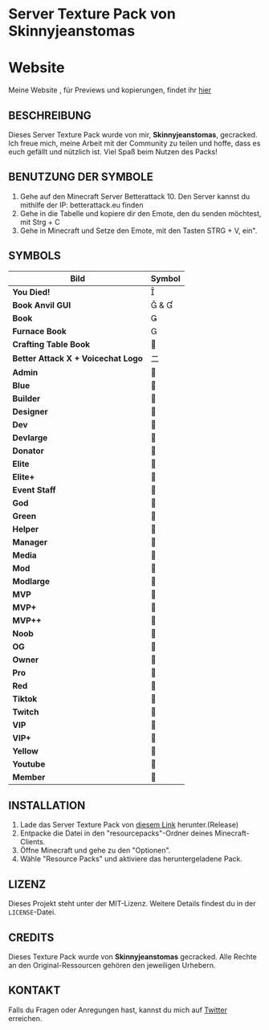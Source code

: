 # Server Texture Pack von Skinnyjeanstomas

# Website
Meine Website , für Previews und kopierungen, findet ihr [hier](https://betterattackx.web.app)

## BESCHREIBUNG
Dieses Server Texture Pack wurde von mir, **Skinnyjeanstomas**, gecracked. Ich freue mich, meine Arbeit mit der Community zu teilen und hoffe, dass es euch gefällt und nützlich ist. Viel Spaß beim Nutzen des Packs!

## BENUTZUNG DER SYMBOLE
1. Gehe auf den Minecraft Server Betterattack 10. Den Server kannst du mithilfe der IP: betterattack.eu finden
2. Gehe in die Tabelle und kopiere dir den Emote, den du senden möchtest, mit Strg + C
3. Gehe in Minecraft und Setze den Emote, mit den Tasten STRG + V, ein".

## SYMBOLS

| **Bild**                              | **Symbol**  |
|---------------------------------------|----------------|
| **You Died!**                         |              |
| **Book Anvil GUI**                    |  &          |
| **Book**                              |              |
| **Furnace Book**                      |              |
| **Crafting Table Book**               |              |
| **Better Attack X + Voicechat Logo**  | ㆓             |
| **Admin**                             |              |
| **Blue**                              |              |
| **Builder**                           |              |
| **Designer**                          |              |
| **Dev**                               |              |
| **Devlarge**                          |              |
| **Donator**                           |              |
| **Elite**                             |              |
| **Elite+**                            |              |
| **Event Staff**                       |              |
| **God**                               |              |
| **Green**                             |              |
| **Helper**                            |              |
| **Manager**                           |              |
| **Media**                             |              |
| **Mod**                               |              |
| **Modlarge**                          |              |
| **MVP**                               |              |
| **MVP+**                              |              |
| **MVP++**                             |              |
| **Noob**                              |              |
| **OG**                                |              |
| **Owner**                             |              |
| **Pro**                               |              |
| **Red**                               |              |
| **Tiktok**                            |              |
| **Twitch**                            |              |
| **VIP**                               |              |
| **VIP+**                              |              |
| **Yellow**                            |              |
| **Youtube**                           |              |
| **Member**                            |              |

## INSTALLATION
1. Lade das Server Texture Pack von [diesem Link](https://github.com/skinnyjeanstomas/betterattackTP/releases/tag/texture-pack/Server-Texture-Pack) herunter.(Release)
2. Entpacke die Datei in den "resourcepacks"-Ordner deines Minecraft-Clients.
3. Öffne Minecraft und gehe zu den "Optionen".
4. Wähle "Resource Packs" und aktiviere das heruntergeladene Pack.

## LIZENZ
Dieses Projekt steht unter der MIT-Lizenz. Weitere Details findest du in der `LICENSE`-Datei.

## CREDITS
Dieses Texture Pack wurde von **Skinnyjeanstomas** gecracked. Alle Rechte an den Original-Ressourcen gehören den jeweiligen Urhebern.

## KONTAKT
Falls du Fragen oder Anregungen hast, kannst du mich auf [Twitter](https://x.com/xSkJeTo) erreichen.

